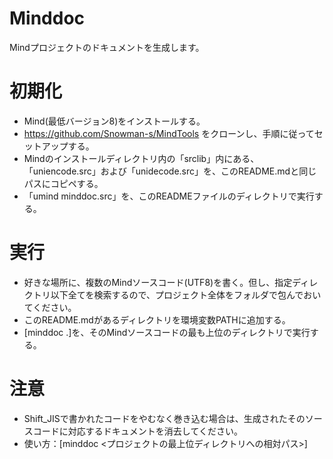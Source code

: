 # Minddoc
Mindプロジェクトのドキュメントを生成します。 
# 初期化
- Mind(最低バージョン8)をインストールする。  
- https://github.com/Snowman-s/MindTools をクローンし、手順に従ってセットアップする。
- Mindのインストールディレクトリ内の「srclib」内にある、「uniencode.src」および「unidecode.src」を、このREADME.mdと同じパスにコピペする。
- 「umind minddoc.src」を、このREADMEファイルのディレクトリで実行する。
# 実行
- 好きな場所に、複数のMindソースコード(UTF8)を書く。但し、指定ディレクトリ以下全てを検索するので、プロジェクト全体をフォルダで包んでおいてください。
- このREADME.mdがあるディレクトリを環境変数PATHに追加する。
- [minddoc .]を、そのMindソースコードの最も上位のディレクトリで実行する。
# 注意
- Shift_JISで書かれたコードをやむなく巻き込む場合は、生成されたそのソースコードに対応するドキュメントを消去してください。
- 使い方：[minddoc \<プロジェクトの最上位ディレクトリへの相対パス>]